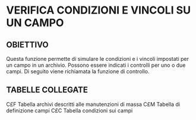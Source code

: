 # VERIFICA CONDIZIONI E VINCOLI SU UN CAMPO
## OBIETTIVO
Questa funzione permette di simulare le condizioni e i vincoli impostati per un campo in un archivio. Possono essere indicati i controlli per uno o due campi. Di seguito viene richiamata la funzione di controllo.

## TABELLE COLLEGATE
C£F  Tabella archivi descritti alle manutenzioni di massa
C£M  Tabella di definizione campi
C£C  Tabella condizioni sui campi
